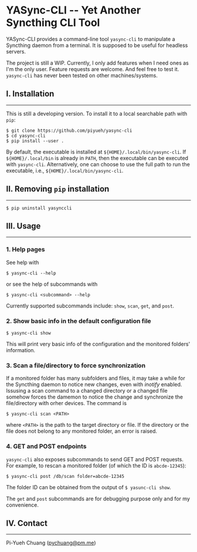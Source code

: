 YASync-CLI -- Yet Another Syncthing CLI Tool
============================================

YASync-CLI provides a command-line tool `yasync-cli` to manipulate a Syncthing
daemon from a terminal. It is supposed to be useful for headless servers.

The project is still a WIP. Currently, I only add features when I need ones
as I'm the only user. Feature requests are welcome. And feel free to test it.
`yasync-cli` has never been tested on other machines/systems.


## I. Installation
------------------

This is still a developing version. To install it to a local searchable path with
`pip`:

```
$ git clone https://github.com/piyueh/yasync-cli
$ cd yasync-cli
$ pip install --user .
```

By default, the executable is installed at `${HOME}/.local/bin/yasync-cli`.
If `${HOME}/.local/bin` is already in `PATH`, then the executable can be
executed with `yasync-cli`. Alternatively, one can choose to use the full path
to run the executable, i.e., `${HOME}/.local/bin/yasync-cli`.


## II. Removing `pip` installation
----------------------------------

```
$ pip uninstall yasynccli
```


## III. Usage
-------------


### 1. Help pages

See help with

```
$ yasync-cli --help
```

or see the help of subcommands with

```
$ yasync-cli <subcommand> --help
```

Currently supported subcommands include: `show`, `scan`, `get`, and `post`.


### 2. Show basic info in the default configuration file

```
$ yasync-cli show
```

This will print very basic info of the configuration and the monitored folders'
information.

### 3. Scan a file/directory to force synchronization

If a monitored folder has many subfolders and files, it may take a while for the
Syncthing daemon to notice new changes, even with *inotify* enabled. Issusing a
scan command to a changed directory or a changed file somehow forces the damemon
to notice the change and synchronize the file/directory with orher devices. The
command is

```
$ yasync-cli scan <PATH>
```

where `<PATH>` is the path to the target directory or file. If the directory or
the file does not belong to any monitored folder, an error is raised.

### 4. GET and POST endpoints

`yasync-cli` also exposes subcommands to send GET and POST requests. For example,
to rescan a monitored folder (of which the ID is `abcde-12345`):

```
$ yasync-cli post /db/scan folder=abcde-12345
```

The folder ID can be obtained from the output of `$ yasunc-cli show`.

The `get` and `post` subcommands are for debugging purpose only and for
my convenience.


## IV. Contact
--------------
Pi-Yueh Chuang ([pychuang@pm.me](pychuang@pm.me))
